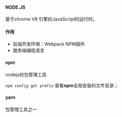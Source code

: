 #### NODE.JS

基于chrome V8 引擎的JavaScript的运行时。

#### 作用

* 前端开发环境：Webpack NPM插件
* 服务端编程语言

#### npm

nodejs的包管理工具

`npm config get prefix`   查看**npm**全局安装的文件目录；

#### yarn 

包管理工具之一

